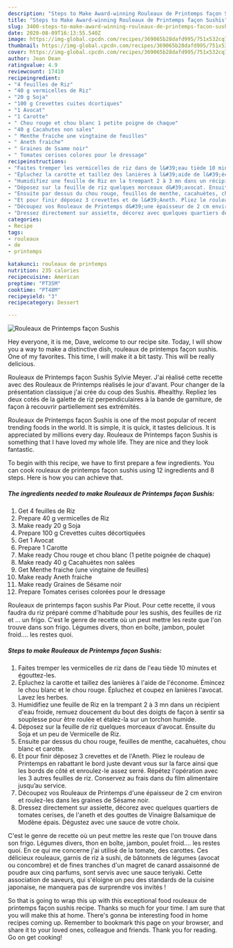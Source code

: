 ```yaml
---
description: "Steps to Make Award-winning Rouleaux de Printemps façon Sushis"
title: "Steps to Make Award-winning Rouleaux de Printemps façon Sushis"
slug: 3400-steps-to-make-award-winning-rouleaux-de-printemps-facon-sushis
date: 2020-08-09T16:13:55.540Z
image: https://img-global.cpcdn.com/recipes/369065b28dafd995/751x532cq70/rouleaux-de-printemps-facon-sushis-photo-principale-de-la-recette.jpg
thumbnail: https://img-global.cpcdn.com/recipes/369065b28dafd995/751x532cq70/rouleaux-de-printemps-facon-sushis-photo-principale-de-la-recette.jpg
cover: https://img-global.cpcdn.com/recipes/369065b28dafd995/751x532cq70/rouleaux-de-printemps-facon-sushis-photo-principale-de-la-recette.jpg
author: Jean Dean
ratingvalue: 4.9
reviewcount: 17410
recipeingredient:
- "4 feuilles de Riz"
- "40 g vermicelles de Riz"
- "20 g Soja"
- "100 g Crevettes cuites dcortiques"
- "1 Avocat"
- "1 Carotte"
- " Chou rouge et chou blanc 1 petite poigne de chaque"
- "40 g Cacahutes non sales"
- " Menthe fraiche une vingtaine de feuilles"
- " Aneth fraiche"
- " Graines de Ssame noir"
- " Tomates cerises colores pour le dressage"
recipeinstructions:
- "Faites tremper les vermicelles de riz dans de l&#39;eau tiède 10 minutes et égouttez-les."
- "Épluchez la carotte et taillez des lanières à l&#39;aide de l&#39;économe. Émincez le chou blanc et le chou rouge. Épluchez et coupez en lanières l&#39;avocat. Lavez les herbes."
- "Humidifiez une feuille de Riz en la trempant 2 à 3 mn dans un récipient d&#39;eau froide, remuez doucement du bout des doigts de façon à sentir sa souplesse pour être roulée et étalez-la sur un torchon humide."
- "Déposez sur la feuille de riz quelques morceaux d&#39;avocat. Ensuite du Soja et un peu de Vermicelle de Riz."
- "Ensuite par dessus du chou rouge, feuilles de menthe, cacahuètes, chou blanc et carotte."
- "Et pour finir déposez 3 crevettes et de l&#39;Aneth. Pliez le rouleau de Printemps en rabattant le bord juste devant vous sur la farce ainsi que les bords de côté et enroulez-le assez serré. Répétez l&#39;opération avec les 3 autres feuilles de riz. Conservez au frais dans du film alimentaire jusqu’au service."
- "Découpez vos Rouleaux de Printemps d&#39;une épaisseur de 2 cm environ et roulez-les dans les graines de Sésame noir."
- "Dressez directement sur assiette, décorez avec quelques quartiers de tomates cerises, de l&#39;aneth et des gouttes de Vinaigre Balsamique de Modène épais. Dégustez avec une sauce de votre choix."
categories:
- Recipe
tags:
- rouleaux
- de
- printemps

katakunci: rouleaux de printemps 
nutrition: 235 calories
recipecuisine: American
preptime: "PT35M"
cooktime: "PT48M"
recipeyield: "3"
recipecategory: Dessert

---
```



![Rouleaux de Printemps façon Sushis](https://img-global.cpcdn.com/recipes/369065b28dafd995/751x532cq70/rouleaux-de-printemps-facon-sushis-photo-principale-de-la-recette.jpg)

Hey everyone, it is me, Dave, welcome to our recipe site. Today, I will show you a way to make a distinctive dish, rouleaux de printemps façon sushis. One of my favorites. This time, I will make it a bit tasty. This will be really delicious.

Rouleaux de Printemps façon Sushis Sylvie Meyer. J&#39;ai réalisé cette recette avec des Rouleaux de Printemps réalisés le jour d&#39;avant. Pour changer de la présentation classique j&#39;ai crée du coup des Sushis. #healthy. Repliez les deux cotés de la galette de riz perpendiculaires à la bande de garniture, de façon à recouvrir partiellement ses extrémités.

Rouleaux de Printemps façon Sushis is one of the most popular of recent trending foods in the world. It is simple, it is quick, it tastes delicious. It is appreciated by millions every day. Rouleaux de Printemps façon Sushis is something that I have loved my whole life. They are nice and they look fantastic.


To begin with this recipe, we have to first prepare a few ingredients. You can cook rouleaux de printemps façon sushis using 12 ingredients and 8 steps. Here is how you can achieve that.

<!--inarticleads1-->

##### The ingredients needed to make Rouleaux de Printemps façon Sushis:

1. Get 4 feuilles de Riz
1. Prepare 40 g vermicelles de Riz
1. Make ready 20 g Soja
1. Prepare 100 g Crevettes cuites décortiquées
1. Get 1 Avocat
1. Prepare 1 Carotte
1. Make ready  Chou rouge et chou blanc (1 petite poignée de chaque)
1. Make ready 40 g Cacahuètes non salées
1. Get  Menthe fraiche (une vingtaine de feuilles)
1. Make ready  Aneth fraiche
1. Make ready  Graines de Sésame noir
1. Prepare  Tomates cerises colorées pour le dressage


Rouleaux de printemps façon sushis Par Piout. Pour cette recette, il vous faudra du riz préparé comme d&#39;habitude pour les sushis, des feuilles de riz et … un frigo. C&#39;est le genre de recette où un peut mettre les reste que l&#39;on trouve dans son frigo. Légumes divers, thon en boîte, jambon, poulet froid…. les restes quoi. 

<!--inarticleads2-->

##### Steps to make Rouleaux de Printemps façon Sushis:

1. Faites tremper les vermicelles de riz dans de l&#39;eau tiède 10 minutes et égouttez-les.
1. Épluchez la carotte et taillez des lanières à l&#39;aide de l&#39;économe. Émincez le chou blanc et le chou rouge. Épluchez et coupez en lanières l&#39;avocat. Lavez les herbes.
1. Humidifiez une feuille de Riz en la trempant 2 à 3 mn dans un récipient d&#39;eau froide, remuez doucement du bout des doigts de façon à sentir sa souplesse pour être roulée et étalez-la sur un torchon humide.
1. Déposez sur la feuille de riz quelques morceaux d&#39;avocat. Ensuite du Soja et un peu de Vermicelle de Riz.
1. Ensuite par dessus du chou rouge, feuilles de menthe, cacahuètes, chou blanc et carotte.
1. Et pour finir déposez 3 crevettes et de l&#39;Aneth. Pliez le rouleau de Printemps en rabattant le bord juste devant vous sur la farce ainsi que les bords de côté et enroulez-le assez serré. Répétez l&#39;opération avec les 3 autres feuilles de riz. Conservez au frais dans du film alimentaire jusqu’au service.
1. Découpez vos Rouleaux de Printemps d&#39;une épaisseur de 2 cm environ et roulez-les dans les graines de Sésame noir.
1. Dressez directement sur assiette, décorez avec quelques quartiers de tomates cerises, de l&#39;aneth et des gouttes de Vinaigre Balsamique de Modène épais. Dégustez avec une sauce de votre choix.


C&#39;est le genre de recette où un peut mettre les reste que l&#39;on trouve dans son frigo. Légumes divers, thon en boîte, jambon, poulet froid…. les restes quoi. En ce qui me concerne j&#39;ai utilisé de la tomate, des carottes. Ces délicieux rouleaux, garnis de riz à sushi, de bâtonnets de légumes (avocat ou concombre) et de fines tranches d&#39;un magret de canard assaisonné de poudre aux cinq parfums, sont servis avec une sauce teriyaki. Cette association de saveurs, qui s&#39;éloigne un peu des standards de la cuisine japonaise, ne manquera pas de surprendre vos invités ! 

So that is going to wrap this up with this exceptional food rouleaux de printemps façon sushis recipe. Thanks so much for your time. I am sure that you will make this at home. There's gonna be interesting food in home recipes coming up. Remember to bookmark this page on your browser, and share it to your loved ones, colleague and friends. Thank you for reading. Go on get cooking!
